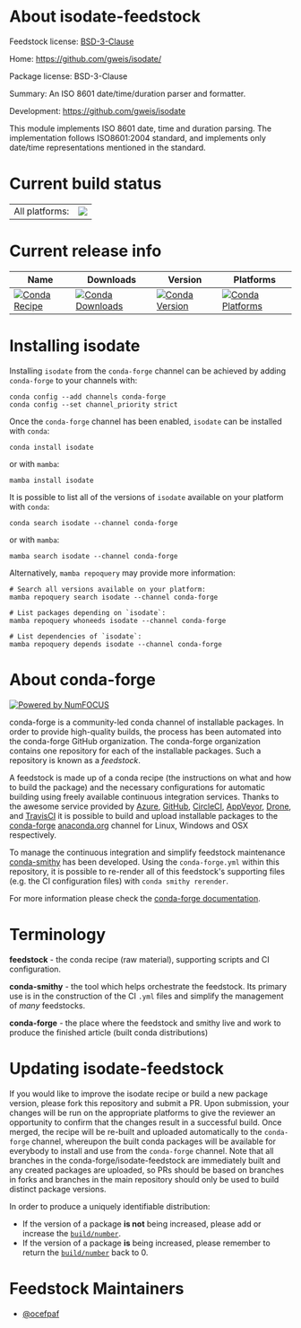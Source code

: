 About isodate-feedstock
=======================

Feedstock license: [BSD-3-Clause](https://github.com/conda-forge/isodate-feedstock/blob/main/LICENSE.txt)

Home: https://github.com/gweis/isodate/

Package license: BSD-3-Clause

Summary: An ISO 8601 date/time/duration parser and formatter.

Development: https://github.com/gweis/isodate

This module implements ISO 8601 date, time and duration parsing. The
implementation follows ISO8601:2004 standard, and implements only date/time
representations mentioned in the standard.


Current build status
====================


<table><tr><td>All platforms:</td>
    <td>
      <a href="https://dev.azure.com/conda-forge/feedstock-builds/_build/latest?definitionId=3946&branchName=main">
        <img src="https://dev.azure.com/conda-forge/feedstock-builds/_apis/build/status/isodate-feedstock?branchName=main">
      </a>
    </td>
  </tr>
</table>

Current release info
====================

| Name | Downloads | Version | Platforms |
| --- | --- | --- | --- |
| [![Conda Recipe](https://img.shields.io/badge/recipe-isodate-green.svg)](https://anaconda.org/conda-forge/isodate) | [![Conda Downloads](https://img.shields.io/conda/dn/conda-forge/isodate.svg)](https://anaconda.org/conda-forge/isodate) | [![Conda Version](https://img.shields.io/conda/vn/conda-forge/isodate.svg)](https://anaconda.org/conda-forge/isodate) | [![Conda Platforms](https://img.shields.io/conda/pn/conda-forge/isodate.svg)](https://anaconda.org/conda-forge/isodate) |

Installing isodate
==================

Installing `isodate` from the `conda-forge` channel can be achieved by adding `conda-forge` to your channels with:

```
conda config --add channels conda-forge
conda config --set channel_priority strict
```

Once the `conda-forge` channel has been enabled, `isodate` can be installed with `conda`:

```
conda install isodate
```

or with `mamba`:

```
mamba install isodate
```

It is possible to list all of the versions of `isodate` available on your platform with `conda`:

```
conda search isodate --channel conda-forge
```

or with `mamba`:

```
mamba search isodate --channel conda-forge
```

Alternatively, `mamba repoquery` may provide more information:

```
# Search all versions available on your platform:
mamba repoquery search isodate --channel conda-forge

# List packages depending on `isodate`:
mamba repoquery whoneeds isodate --channel conda-forge

# List dependencies of `isodate`:
mamba repoquery depends isodate --channel conda-forge
```


About conda-forge
=================

[![Powered by
NumFOCUS](https://img.shields.io/badge/powered%20by-NumFOCUS-orange.svg?style=flat&colorA=E1523D&colorB=007D8A)](https://numfocus.org)

conda-forge is a community-led conda channel of installable packages.
In order to provide high-quality builds, the process has been automated into the
conda-forge GitHub organization. The conda-forge organization contains one repository
for each of the installable packages. Such a repository is known as a *feedstock*.

A feedstock is made up of a conda recipe (the instructions on what and how to build
the package) and the necessary configurations for automatic building using freely
available continuous integration services. Thanks to the awesome service provided by
[Azure](https://azure.microsoft.com/en-us/services/devops/), [GitHub](https://github.com/),
[CircleCI](https://circleci.com/), [AppVeyor](https://www.appveyor.com/),
[Drone](https://cloud.drone.io/welcome), and [TravisCI](https://travis-ci.com/)
it is possible to build and upload installable packages to the
[conda-forge](https://anaconda.org/conda-forge) [anaconda.org](https://anaconda.org/)
channel for Linux, Windows and OSX respectively.

To manage the continuous integration and simplify feedstock maintenance
[conda-smithy](https://github.com/conda-forge/conda-smithy) has been developed.
Using the ``conda-forge.yml`` within this repository, it is possible to re-render all of
this feedstock's supporting files (e.g. the CI configuration files) with ``conda smithy rerender``.

For more information please check the [conda-forge documentation](https://conda-forge.org/docs/).

Terminology
===========

**feedstock** - the conda recipe (raw material), supporting scripts and CI configuration.

**conda-smithy** - the tool which helps orchestrate the feedstock.
                   Its primary use is in the construction of the CI ``.yml`` files
                   and simplify the management of *many* feedstocks.

**conda-forge** - the place where the feedstock and smithy live and work to
                  produce the finished article (built conda distributions)


Updating isodate-feedstock
==========================

If you would like to improve the isodate recipe or build a new
package version, please fork this repository and submit a PR. Upon submission,
your changes will be run on the appropriate platforms to give the reviewer an
opportunity to confirm that the changes result in a successful build. Once
merged, the recipe will be re-built and uploaded automatically to the
`conda-forge` channel, whereupon the built conda packages will be available for
everybody to install and use from the `conda-forge` channel.
Note that all branches in the conda-forge/isodate-feedstock are
immediately built and any created packages are uploaded, so PRs should be based
on branches in forks and branches in the main repository should only be used to
build distinct package versions.

In order to produce a uniquely identifiable distribution:
 * If the version of a package **is not** being increased, please add or increase
   the [``build/number``](https://docs.conda.io/projects/conda-build/en/latest/resources/define-metadata.html#build-number-and-string).
 * If the version of a package **is** being increased, please remember to return
   the [``build/number``](https://docs.conda.io/projects/conda-build/en/latest/resources/define-metadata.html#build-number-and-string)
   back to 0.

Feedstock Maintainers
=====================

* [@ocefpaf](https://github.com/ocefpaf/)

